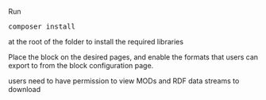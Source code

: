 Run <pre>composer install</pre> at the root of the folder to install the required libraries

Place the block on the desired pages, and enable the formats that users can export to from the block
configuration page.

users need to have permission to view MODs and RDF data streams to download
